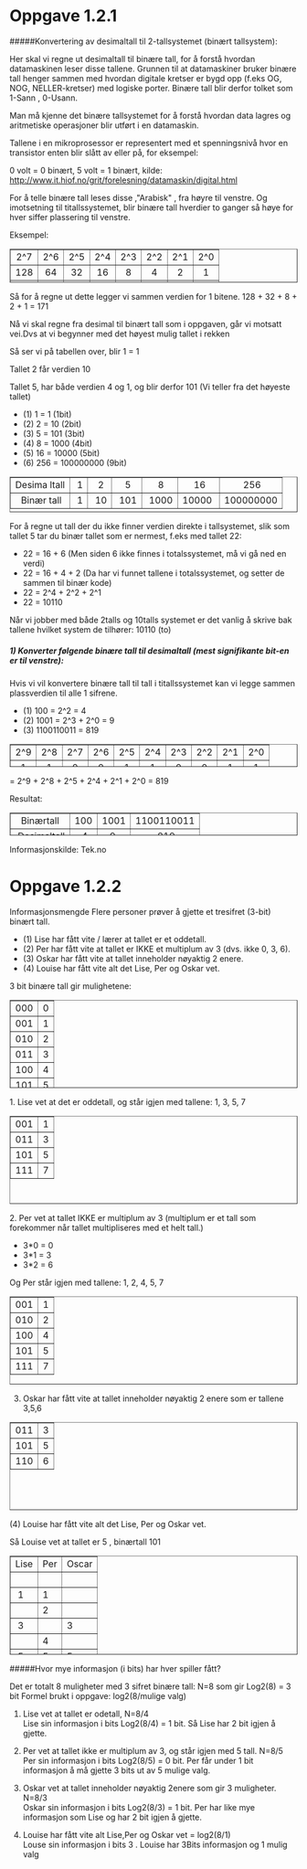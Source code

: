 # Oppgave 1.2.1

#####Konvertering av desimaltall til 2-tallsystemet (binært tallsystem):

Her skal vi regne ut desimaltall til binære tall, for å forstå hvordan datamaskinen leser disse tallene.
Grunnen til at datamaskiner bruker binære tall henger sammen med hvordan digitale kretser er bygd opp (f.eks OG, NOG, NELLER-kretser) med logiske porter. Binære tall blir derfor tolket som 1-Sann , 0-Usann.

Man må kjenne det binære tallsystemet for å forstå hvordan data lagres og aritmetiske operasjoner blir utført i en datamaskin.

Tallene i en mikroprosessor er representert med et spenningsnivå hvor en transistor enten blir slått av eller på, for eksempel:

0 volt = 0 binært, 5 volt = 1 binært, kilde: http://www.it.hiof.no/grit/forelesning/datamaskin/digital.html

For å telle binære tall leses disse ,"Arabisk" , fra høyre til venstre. Og imotsetning til titallssystemet, blir binære tall hverdier to ganger så høye for hver siffer plassering til venstre.

Eksempel: 

<table style="height: 59px;" border="1" width="311">
<tbody>
<tr>
<td style="text-align: center;">2^7</td>
<td style="text-align: center;">2^6</td>
<td style="text-align: center;">2^5</td>
<td style="text-align: center;">2^4</td>
<td style="text-align: center;">2^3</td>
<td style="text-align: center;">2^2</td>
<td style="text-align: center;">2^1</td>
<td style="text-align: center;">2^0</td>
</tr>
<tr>
<td style="text-align: center;">128</td>
<td style="text-align: center;">64</td>
<td style="text-align: center;">32</td>
<td style="text-align: center;">16</td>
<td style="text-align: center;">8</td>
<td style="text-align: center;">4</td>
<td style="text-align: center;">2</td>
<td style="text-align: center;">1</td>
</tr>
<tr>
<td style="text-align: center;"><strong>1</strong></td>
<td style="text-align: center;"><strong>0</strong></td>
<td style="text-align: center;"><strong>1</strong></td>
<td style="text-align: center;"><strong>0</strong></td>
<td style="text-align: center;"><strong>1</strong></td>
<td style="text-align: center;"><strong>0</strong></td>
<td style="text-align: center;"><strong>1</strong></td>
<td style="text-align: center;"><strong>1</strong></td>
</tr>
</tbody>
</table>

Så for å regne ut dette legger vi sammen verdien for 1 bitene.
128 + 32 + 8 + 2 + 1 = 171


Nå vi skal regne fra desimal til binært tall som i oppgaven, går vi motsatt vei.Dvs at vi begynner med det høyest mulig tallet i rekken 

Så ser vi på tabellen over, blir 1 = 1

Tallet 2 får verdien 10

Tallet 5, har både verdien 4 og 1, og blir derfor 101 (Vi teller fra det høyeste tallet)

* (1) 1 = 1 (1bit)
* (2) 2 = 10 (2bit)
* (3) 5 = 101 (3bit) 
* (4) 8 = 1000 (4bit) 
* (5) 16 = 10000 (5bit) 
* (6) 256 = 100000000 (9bit)

<table style="height: 62px;" border="1" width="417">
<tbody>
<tr>
<td style="text-align: center;">Desima ltall</td>
<td style="text-align: center;">&nbsp;1</td>
<td style="text-align: center;">&nbsp;2</td>
<td style="text-align: center;">&nbsp;5</td>
<td style="text-align: center;">&nbsp;8</td>
<td style="text-align: center;">&nbsp;16</td>
<td style="text-align: center;">&nbsp;256</td>
</tr>
<tr>
<td style="text-align: center;">&nbsp;Bin&aelig;r tall</td>
<td style="text-align: center;">&nbsp;1</td>
<td style="text-align: center;">&nbsp;10</td>
<td style="text-align: center;">&nbsp;101</td>
<td style="text-align: center;">&nbsp;1000</td>
<td style="text-align: center;">10000&nbsp;</td>
<td style="text-align: center;">100000000</td>
</tr>
</tbody>
</table>
For å regne ut tall der du ikke finner verdien direkte i tallsystemet, slik som tallet 5 tar du binær tallet som er nermest, f.eks med tallet 22:

- 22 = 16 + 6 (Men siden 6 ikke finnes i totalssystemet, må vi gå ned en verdi)
- 22 = 16 + 4 + 2 (Da har vi funnet tallene i totalssystemet, og setter de sammen til binær kode)
- 22 = 2^4 + 2^2 + 2^1 
- 22 = 10110

Når vi jobber med både 2talls og 10talls systemet er det vanlig å skrive bak tallene hvilket system de tilhører: 10110 (to)

##### 1) Konverter følgende binære tall til desimaltall (mest signifikante bit-en er til venstre):
Hvis vi vil konvertere binære tall til tall i titallssystemet kan vi legge sammen plassverdien til alle 1 sifrene.

- (1) 100 = 2^2 = 4
- (2) 1001 = 2^3 + 2^0 = 9
- (3) 1100110011 = 819
<table style="height: 40px;" border="1" width="436">
<tbody>
<tr>
<td style="text-align: center;">2^9</td>
<td style="text-align: center;">2^8</td>
<td style="text-align: center;">2^7</td>
<td style="text-align: center;">2^6</td>
<td style="text-align: center;">2^5</td>
<td style="text-align: center;">2^4</td>
<td style="text-align: center;">2^3</td>
<td style="text-align: center;">2^2</td>
<td style="text-align: center;">2^1</td>
<td style="text-align: center;">2^0</td>
</tr>
<tr>
<td style="text-align: center;">1</td>
<td style="text-align: center;">1</td>
<td style="text-align: center;">0</td>
<td style="text-align: center;">0</td>
<td style="text-align: center;">1</td>
<td style="text-align: center;">1</td>
<td style="text-align: center;">0</td>
<td style="text-align: center;">0</td>
<td style="text-align: center;">1</td>
<td style="text-align: center;">1</td>
</tr>
</tbody>
</table>
= 2^9 + 2^8 + 2^5 + 2^4 + 2^1 + 2^0 
= 819


Resultat:
<table style="height: 40px;" border="1" width="291">
<tbody>
<tr>
<td style="text-align: center;">Bin&aelig;rtall</td>
<td style="text-align: center;">100</td>
<td style="text-align: center;">1001</td>
<td style="text-align: center;">1100110011</td>
</tr>
<tr>
<td style="text-align: center;">&nbsp;Desimaltall</td>
<td style="text-align: center;">&nbsp;4</td>
<td style="text-align: center;">9&nbsp;</td>
<td style="text-align: center;">&nbsp;819</td>
</tr>
</tbody>
</table>
Informasjonskilde: Tek.no

# Oppgave 1.2.2

Informasjonsmengde Flere personer prøver å gjette et tresifret (3-bit) binært tall.

- (1) Lise har fått vite / lærer at tallet er et oddetall.
- (2) Per har fått vite at tallet er IKKE et multiplum av 3 (dvs. ikke 0, 3, 6). 
- (3) Oskar har fått vite at tallet inneholder nøyaktig 2 enere. 
- (4) Louise har fått vite alt det Lise, Per og Oskar vet.

3 bit binære tall gir mulighetene:
<table style="height: 154px;" border="1" width="251">
<tbody>
<tr>
<td style="text-align: center;">000</td>
<td style="text-align: center;">0</td>
</tr>
<tr>
<td style="text-align: center;">001</td>
<td style="text-align: center;">1</td>
</tr>
<tr>
<td style="text-align: center;">010</td>
<td style="text-align: center;">2</td>
</tr>
<tr>
<td style="text-align: center;">011</td>
<td style="text-align: center;">3</td>
</tr>
<tr>
<td style="text-align: center;">100</td>
<td style="text-align: center;">4</td>
</tr>
<tr>
<td style="text-align: center;">101</td>
<td style="text-align: center;">5</td>
</tr>
<tr>
<td style="text-align: center;">110</td>
<td style="text-align: center;">6</td>
</tr>
<tr>
<td style="text-align: center;">111</td>
<td style="text-align: center;">7</td>
</tr>
</tbody>
</table>
1. Lise vet at det er oddetall, og står igjen med tallene: 1, 3, 5, 7
<table style="height: 154px;" border="1" width="251">
<tbody>
<tr>
<td style="text-align: center;">001</td>
<td style="text-align: center;">1</td>
</tr>
<tr>
<td style="text-align: center;">011</td>
<td style="text-align: center;">3</td>
</tr>
<tr>
<td style="text-align: center;">101</td>
<td style="text-align: center;">5</td>
</tr>
<tr>
<td style="text-align: center;">111</td>
<td style="text-align: center;">7</td>
</tr>
</tbody>
</table>
2. Per vet at tallet IKKE er multiplum av 3 (multiplum er et tall som forekommer når tallet multipliseres med et helt tall.)

- 3*0 = 0
- 3*1 = 3
- 3*2 = 6

Og Per står igjen med tallene: 1, 2, 4, 5, 7
<table style="height: 154px;" border="1" width="251">
<tbody>
<tr>
<td style="text-align: center;">001</td>
<td style="text-align: center;">1</td>
</tr>
<tr>
<td style="text-align: center;">010</td>
<td style="text-align: center;">2</td>
</tr>
<tr>
<td style="text-align: center;">100</td>
<td style="text-align: center;">4</td>
</tr>
<tr>
<td style="text-align: center;">101</td>
<td style="text-align: center;">5</td>
</tr>
<tr>
<td style="text-align: center;">111</td>
<td style="text-align: center;">7</td>
</tr>
</tbody>
</table>

3.  Oskar har fått vite at tallet inneholder nøyaktig 2 enere som er tallene 3,5,6

<table style="height: 154px;" border="1" width="251">
<tbody>
<tr>
<td style="text-align: center;">011</td>
<td style="text-align: center;">3</td>
</tr>
<tr>
<td style="text-align: center;">101</td>
<td style="text-align: center;">5</td>
</tr>
<tr>
<td style="text-align: center;">110</td>
<td style="text-align: center;">6</td>
</tr>
</tbody>
</table>

(4) Louise har fått vite alt det Lise, Per og Oskar vet. 

Så Louise vet at tallet er 5 , binærtall 101
<table style="height: 173px;" border="1" width="303">
<tbody>
<tr>
<td>Lise</td>
<td>Per</td>
<td>Oscar</td>
</tr>
<tr>
<td>&nbsp;</td>
<td>&nbsp;</td>
<td>&nbsp;</td>
</tr>
<tr>
<td>&nbsp;1</td>
<td>1</td>
<td>&nbsp;</td>
</tr>
<tr>
<td>&nbsp;</td>
<td>2</td>
<td>&nbsp;</td>
</tr>
<tr>
<td>&nbsp;3</td>
<td>&nbsp;</td>
<td>3</td>
</tr>
<tr>
<td>&nbsp;</td>
<td>4</td>
<td>&nbsp;</td>
</tr>
<tr>
<td>&nbsp;5</td>
<td>5</td>
<td>5</td>
</tr>
<tr>
<td>&nbsp;</td>
<td>&nbsp;</td>
<td>6</td>
</tr>
<tr>
<td>&nbsp;7</td>
<td>7</td>
<td>&nbsp;</td>
</tr>
</tbody>
</table>

#####Hvor mye informasjon (i bits) har hver spiller fått?

Det er totalt 8 muligheter med 3 sifret binære tall: N=8 som gir Log2(8) = 3 bit
Formel brukt i oppgave: log2(8/mulige valg)

1) Lise vet at tallet er odetall, N=8/4
<br>Lise sin informasjon i bits Log2(8/4) = 1 bit. Så Lise har 2 bit igjen å gjette.

2) Per vet at tallet ikke er multiplum av 3, og står igjen med 5 tall. N=8/5
<br>Per sin informasjon i bits Log2(8/5) = 0 bit. Per får under 1 bit informasjon å må gjette 3 bits ut av 5 mulige valg.

3) Oskar vet at tallet inneholder nøyaktig 2enere som gir 3 muligheter. N=8/3
<br>Oskar sin informasjon i bits Log2(8/3) = 1 bit. Per har like mye informasjon som Lise og har 2 bit igjen å gjette.

4) Louise har fått vite alt Lise,Per og Oskar vet = log2(8/1)
<br>Louse sin informasjon i bits 3 . Louise har 3Bits informasjon og 1 mulig valg